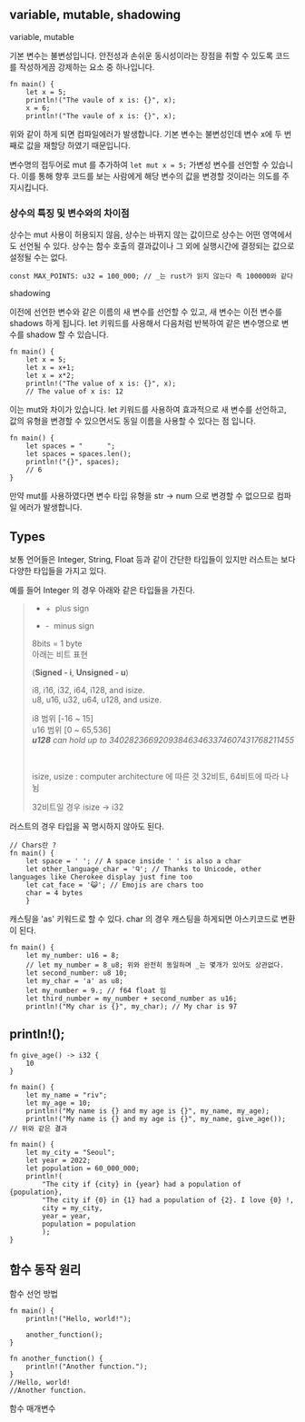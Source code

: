 ## variable, mutable, shadowing

variable, mutable

기본 변수는 불변성입니다. 안전성과 손쉬운 동시성이라는 장점을 취할 수 있도록 코드를 작성하게끔 강제하는 요소 중 하나입니다.

```
fn main() {
    let x = 5;
    println!("The vaule of x is: {}", x);
    x = 6;
    println!("The vaule of x is: {}", x);
```

위와 같이 하게 되면 컴파일에러가 발생합니다. 기본 변수는 불변성인데 변수 x에 두 번째로 값을 재할당
하였기 때문입니다.

변수명의 접두어로 mut 를 추가하여 `let mut x = 5;` 가변성 변수를 선언할 수 있습니다. 이를 통해 향후 코드를 보는 사람에게
해당 변수의 값을 변경할 것이라는 의도를 주지시킵니다.

### 상수의 특징 및 변수와의 차이점

상수는 mut 사용이 허용되지 않음, 상수는 바뀌지 않는 값이므로 
상수는 어떤 영역에서도 선언될 수 있다.
상수는 함수 호출의 결과값이나 그 외에 실행시간에 결정되는 값으로 설정될 수는 없다.

```
const MAX_POINTS: u32 = 100_000; // _는 rust가 읽지 않는다 즉 100000와 같다
```

shadowing

이전에 선언한 변수와 같은 이름의 새 변수를 선언할 수 있고, 새 변수는 이전 변수를 shadows 하게 됩니다.
let 키워드를 사용해서 다음처럼 반복하여 같은 변수명으로 변수를 shadow 할 수 있습니다.

```
fn main() {
    let x = 5;
    let x = x+1;
    let x = x*2;
    println!("The value of x is: {}", x);
    // The value of x is: 12
```

이는 mut와 차이가 있습니다. let 키워드를 사용하여 효과적으로 새 변수를 선언하고, 값의 유형을 변경할 수 있으면서도
동일 이름을 사용할 수 있다는 점 입니다.

```
fn main() {
    let spaces = "      ";
    let spaces = spaces.len();
    println!("{}", spaces);
    // 6
}
```

만약 mut를 사용하였다면 변수 타입 유형을 str -> num 으로 변경할 수 없으므로 컴파일 에러가 발생합니다. 


## Types

보통 언어들은 Integer, String, Float 등과 같이 간단한 타입들이 있지만 러스트는
보다 다양한 타입들을 가지고 있다.

예를 들어 Integer 의 경우 아래와 같은 타입들을 가진다.

>  + +&#160; plus sign
>  - -&#160; minus sign
> 
> 8bits = 1 byte  
> 아래는 비트 표현
> 
> (**Signed - i**, **Unsigned - u**)
> 
> i8, i16, i32, i64, i128, and isize. <br>
> u8, u16, u32, u64, u128, and usize. 
> 
> i8 범위 [-16 ~ 15]  
> u16 범위 [0 ~ 65,536]  
> _**u128** can hold up to 340282366920938463463374607431768211455_
>
> <br>
> 
> isize, usize : computer architecture 에 따른 것
> 32비트, 64비트에 따라 나뉨
> 
> 32비트일 경우 isize -> i32
> 

러스트의 경우 타입을 꼭 명시하지 않아도 된다.


```
// Chars란 ?
fn main() {
    let space = ' '; // A space inside ' ' is also a char
    let other_language_char = 'Ꮔ'; // Thanks to Unicode, other languages like Cherokee display just fine too
    let cat_face = '😺'; // Emojis are chars too
    char = 4 bytes
    }
```

캐스팅을 'as' 키워드로 할 수 있다.
char 의 경우 캐스팅을 하게되면 아스키코드로 변환이 된다.

```
fn main() {
    let my_number: u16 = 8;
    // let my_number = 8_u8; 위와 완전히 동일하며 _는 몇개가 있어도 상관없다.
    let second_number: u8 10;
    let my_char = 'a' as u8;
    let my_number = 9.; // f64 float 임
    let third_number = my_number + second_number as u16;
    println!("My char is {}", my_char); // My char is 97
```

## println!();

```
fn give_age() -> i32 {
    10
}

fn main() {
    let my_name = "riv";
    let my_age = 10;
    println!("My name is {} and my age is {}", my_name, my_age);
    println!("My name is {} and my age is {}", my_name, give_age()); // 위와 같은 결과
```

```
fn main() {
    let my_city = "Seoul";
    let year = 2022;
    let population = 60_000_000;
    println!(
        "The city if {city} in {year} had a population of {population},
        "The city if {0} in {1} had a population of {2}. I love {0} !,
        city = my_city,
        year = year,
        population = population
        );
}
```

## 함수 동작 원리

함수 선언 방법

```
fn main() {
    println!("Hello, world!");

    another_function();
}

fn another_function() {
    println!("Another function.");
}
//Hello, world!
//Another function.
```

함수 매개변수

